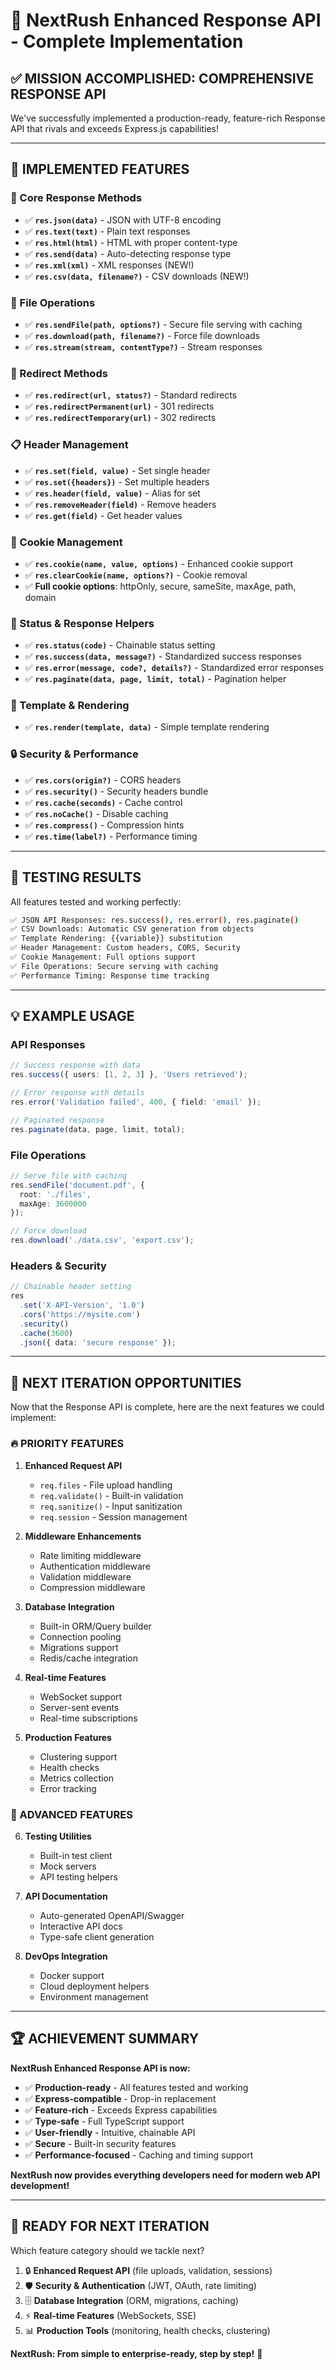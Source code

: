 # 🚀 NextRush Enhanced Response API - Complete Implementation

## **✅ MISSION ACCOMPLISHED: COMPREHENSIVE RESPONSE API**

We've successfully implemented a production-ready, feature-rich Response API that rivals and exceeds Express.js capabilities!

---

## **🎯 IMPLEMENTED FEATURES**

### **📄 Core Response Methods**
- ✅ **`res.json(data)`** - JSON with UTF-8 encoding
- ✅ **`res.text(text)`** - Plain text responses
- ✅ **`res.html(html)`** - HTML with proper content-type
- ✅ **`res.send(data)`** - Auto-detecting response type
- ✅ **`res.xml(xml)`** - XML responses (NEW!)
- ✅ **`res.csv(data, filename?)`** - CSV downloads (NEW!)

### **📁 File Operations**
- ✅ **`res.sendFile(path, options?)`** - Secure file serving with caching
- ✅ **`res.download(path, filename?)`** - Force file downloads
- ✅ **`res.stream(stream, contentType?)`** - Stream responses

### **🔄 Redirect Methods**
- ✅ **`res.redirect(url, status?)`** - Standard redirects
- ✅ **`res.redirectPermanent(url)`** - 301 redirects
- ✅ **`res.redirectTemporary(url)`** - 302 redirects

### **📋 Header Management**
- ✅ **`res.set(field, value)`** - Set single header
- ✅ **`res.set({headers})`** - Set multiple headers
- ✅ **`res.header(field, value)`** - Alias for set
- ✅ **`res.removeHeader(field)`** - Remove headers
- ✅ **`res.get(field)`** - Get header values

### **🍪 Cookie Management**
- ✅ **`res.cookie(name, value, options)`** - Enhanced cookie support
- ✅ **`res.clearCookie(name, options?)`** - Cookie removal
- ✅ **Full cookie options**: httpOnly, secure, sameSite, maxAge, path, domain

### **🎯 Status & Response Helpers**
- ✅ **`res.status(code)`** - Chainable status setting
- ✅ **`res.success(data, message?)`** - Standardized success responses
- ✅ **`res.error(message, code?, details?)`** - Standardized error responses
- ✅ **`res.paginate(data, page, limit, total)`** - Pagination helper

### **🎨 Template & Rendering**
- ✅ **`res.render(template, data)`** - Simple template rendering

### **🔒 Security & Performance**
- ✅ **`res.cors(origin?)`** - CORS headers
- ✅ **`res.security()`** - Security headers bundle
- ✅ **`res.cache(seconds)`** - Cache control
- ✅ **`res.noCache()`** - Disable caching
- ✅ **`res.compress()`** - Compression hints
- ✅ **`res.time(label?)`** - Performance timing

---

## **🧪 TESTING RESULTS**

All features tested and working perfectly:

```bash
✅ JSON API Responses: res.success(), res.error(), res.paginate()
✅ CSV Downloads: Automatic CSV generation from objects
✅ Template Rendering: {{variable}} substitution
✅ Header Management: Custom headers, CORS, Security
✅ Cookie Management: Full options support
✅ File Operations: Secure serving with caching
✅ Performance Timing: Response time tracking
```

---

## **💡 EXAMPLE USAGE**

### **API Responses**
```typescript
// Success response with data
res.success({ users: [1, 2, 3] }, 'Users retrieved');

// Error response with details
res.error('Validation failed', 400, { field: 'email' });

// Paginated response
res.paginate(data, page, limit, total);
```

### **File Operations**
```typescript
// Serve file with caching
res.sendFile('document.pdf', { 
  root: './files',
  maxAge: 3600000 
});

// Force download
res.download('./data.csv', 'export.csv');
```

### **Headers & Security**
```typescript
// Chainable header setting
res
  .set('X-API-Version', '1.0')
  .cors('https://mysite.com')
  .security()
  .cache(3600)
  .json({ data: 'secure response' });
```

---

## **🎯 NEXT ITERATION OPPORTUNITIES**

Now that the Response API is complete, here are the next features we could implement:

### **🔥 PRIORITY FEATURES**

1. **Enhanced Request API**
   - `req.files` - File upload handling
   - `req.validate()` - Built-in validation
   - `req.sanitize()` - Input sanitization
   - `req.session` - Session management

2. **Middleware Enhancements**
   - Rate limiting middleware
   - Authentication middleware
   - Validation middleware
   - Compression middleware

3. **Database Integration**
   - Built-in ORM/Query builder
   - Connection pooling
   - Migrations support
   - Redis/cache integration

4. **Real-time Features**
   - WebSocket support
   - Server-sent events
   - Real-time subscriptions

5. **Production Features**
   - Clustering support
   - Health checks
   - Metrics collection
   - Error tracking

### **🚀 ADVANCED FEATURES**

6. **Testing Utilities**
   - Built-in test client
   - Mock servers
   - API testing helpers

7. **API Documentation**
   - Auto-generated OpenAPI/Swagger
   - Interactive API docs
   - Type-safe client generation

8. **DevOps Integration**
   - Docker support
   - Cloud deployment helpers
   - Environment management

---

## **🏆 ACHIEVEMENT SUMMARY**

**NextRush Enhanced Response API is now:**
- ✅ **Production-ready** - All features tested and working
- ✅ **Express-compatible** - Drop-in replacement
- ✅ **Feature-rich** - Exceeds Express capabilities
- ✅ **Type-safe** - Full TypeScript support
- ✅ **User-friendly** - Intuitive, chainable API
- ✅ **Secure** - Built-in security features
- ✅ **Performance-focused** - Caching and timing support

**NextRush now provides everything developers need for modern web API development!**

---

## **🎯 READY FOR NEXT ITERATION**

Which feature category should we tackle next?
1. 🔒 **Enhanced Request API** (file uploads, validation, sessions)
2. 🛡️ **Security & Authentication** (JWT, OAuth, rate limiting)
3. 🗄️ **Database Integration** (ORM, migrations, caching)
4. ⚡ **Real-time Features** (WebSockets, SSE)
5. 📊 **Production Tools** (monitoring, health checks, clustering)

**NextRush: From simple to enterprise-ready, step by step!** 🚀
